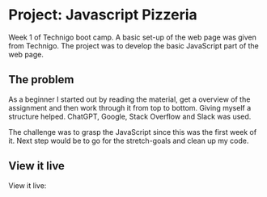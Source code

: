 # Project: Javascript Pizzeria

Week 1 of Technigo boot camp. A basic set-up of the web page was given from Technigo. The project was to develop the basic JavaScript part of the web page.

## The problem

As a beginner I started out by reading the material, get a overview of the assignment and then work through it from top to bottom. Giving myself a structure helped. ChatGPT, Google, Stack Overflow and Slack was used. 

The challenge was to grasp the JavaScript since this was the first week of it. Next step would be to go for the stretch-goals and clean up my code.

## View it live

View it live: 
